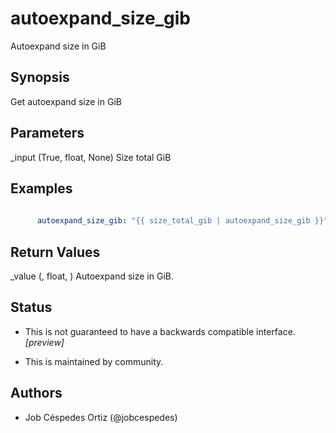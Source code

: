 # autoexpand_size_gib
Autoexpand size in GiB

## Synopsis

Get autoexpand size in GiB




## Parameters

  _input (True, float, None)
    Size total GiB



## Examples

```yaml
    
      autoexpand_size_gib: "{{ size_total_gib | autoexpand_size_gib }}"

```


## Return Values

  _value (, float, )
    Autoexpand size in GiB\.



## Status

- This  is not guaranteed to have a backwards compatible interface. *[preview]*

- This  is maintained by community.

## Authors

- Job Céspedes Ortiz \(\@jobcespedes\)
